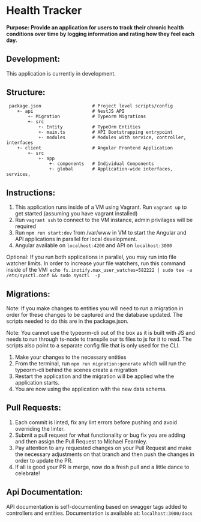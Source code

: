 Health Tracker
===========

#### **Purpose**: Provide an application for users to track their chronic health conditions over time by logging information and rating how they feel each day.

Development:
---
This application is currently in development.

Structure:
---
```
 package.json                   # Project level scripts/config
    +- api                      # NestJS API
        +- Migration            # Typeorm Migrations                  
        +- src
            +- Entity           # TypeOrm Entities
            +- main.ts          # API Bootstrapping entrypoint
            +- modules          # Modules with service, controller, interfaces
    +- client                   # Angular Frontend Application
        +- src
            +- app
                +- components   # Individual Components
                +- global       # Application-wide interfaces, services,

```

Instructions:
---
1. This application runs inside of a VM using Vagrant. Run `vagrant up` to get started (assuming you have vagrant installed)
2. Run `vagrant ssh` to connect to the VM instance, admin privilages will be required
3. Run `npm run start:dev` from /var/www in VM to start the Angular and API applications in parallel for local development.
4. Angular available on `localhost:4200` and API on `localhost:3000`

Optional: If you run both applications in parallel, you may run into file watcher limits. In order to increase your file watchers, run this command inside of the VM:
`echo fs.inotify.max_user_watches=582222 | sudo tee -a /etc/sysctl.conf && sudo sysctl  -p`

Migrations:
---
Note: If you make changes to entities you will need to run a migration in order for these changes to be captured and the database updated. The scripts needed to do this are in the package.json.

Note: You cannot use the typeorm-cli out of the box as it is built with JS and needs to run through ts-node to transpile our ts files to js for it to read. The scripts also point to a separate config file that is only used for the CLI.
1. Make your changes to the necessary entities
2. From the terminal, run `npm run migration:generate` which will run the typeorm-cli behind the scenes create a migration
3. Restart the application and the migration will be applied whe the application starts.
4. You are now using the application with the new data schema.

Pull Requests:
--- 
1. Each commit is linted, fix any lint errors before pushing and avoid overriding the linter.
2. Submit a pull request for what functionality or bug fix you are adding and then assign the Pull Request to Michael Fearnley.
3. Pay attention to any requested changes on your Pull Request and make the necessary adjustments on that branch and then push the changes in order to update the PR.
4. If all is good your PR is merge, now do a fresh pull and a little dance to celebrate!

Api Documentation:
---
API documentation is self-documenting based on swagger tags added to controllers and entities.
Documentation is available at: `localhost:3000/docs`
